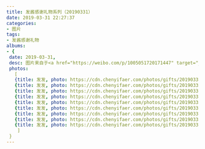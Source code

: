 ```yaml
---
title: 发酱感谢礼物系列（20190331）
date: 2019-03-31 22:27:37
categories:
- 图片
tags:
- 发酱感谢礼物
albums:
- {
 date: 2019-03-31, 
 desc: 图片来自于<a href="https://weibo.com/p/1005051720171447" target="_blank">quanmmmmm</a><br/> 谢谢小金的糖果和口红～也太可爱了吧！原来这个口红的包装是组合的，洋气～”  ​​​,
 photos: 
   [
   {title: 发发, photo: https://cdn.chenyifaer.com/photos/gifts/20190331/IMG_5864.JPG},
   {title: 发发, photo: https://cdn.chenyifaer.com/photos/gifts/20190331/IMG_5865.JPG},
   {title: 发发, photo: https://cdn.chenyifaer.com/photos/gifts/20190331/IMG_5866.JPG},
   {title: 发发, photo: https://cdn.chenyifaer.com/photos/gifts/20190331/IMG_5867.JPG},
   {title: 发发, photo: https://cdn.chenyifaer.com/photos/gifts/20190331/IMG_5868.JPG},
   {title: 发发, photo: https://cdn.chenyifaer.com/photos/gifts/20190331/IMG_5869.JPG},
   {title: 发发, photo: https://cdn.chenyifaer.com/photos/gifts/20190331/IMG_5870.JPG},
   {title: 发发, photo: https://cdn.chenyifaer.com/photos/gifts/20190331/IMG_5871.JPG},
   {title: 发发, photo: https://cdn.chenyifaer.com/photos/gifts/20190331/IMG_5872.JPG},
    ]
 }
---
```

